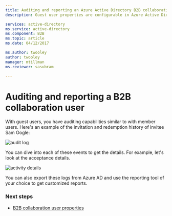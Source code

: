 ```yaml
---
title: Auditing and reporting an Azure Active Directory B2B collaboration user | Microsoft Docs
description: Guest user properties are configurable in Azure Active Directory B2B collaboration

services: active-directory
ms.service: active-directory
ms.component: B2B
ms.topic: article
ms.date: 04/12/2017

ms.author: twooley
author: twooley
manager: mtillman
ms.reviewer: sasubram

---
```


# Auditing and reporting a B2B collaboration user
With guest users, you have auditing capabilities similar to with member users. Here's an example of the invitation and redemption history of invitee Sam Oogle:

![audit log](./media/active-directory-b2b-auditing-and-reporting/audit-log.png)

You can dive into each of these events to get the details. For example, let's look at the acceptance details.

![activity details](./media/active-directory-b2b-auditing-and-reporting/activity-details.png)

You can also export these logs from Azure AD and use the reporting tool of your choice to get customized reports.

### Next steps

- [B2B collaboration user properties](active-directory-b2b-user-properties.md)

